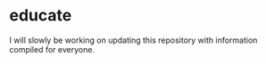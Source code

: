 # educate
I will slowly be working on updating this repository with information compiled for everyone.
